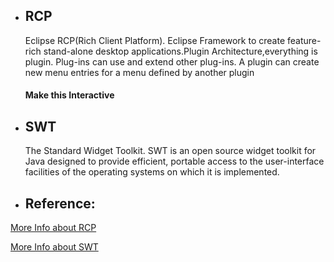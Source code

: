 * ## RCP
   <p> Eclipse RCP(Rich Client Platform).
    Eclipse Framework to create feature-rich stand-alone desktop applications.Plugin Architecture,everything is plugin.
    Plug-ins can use and extend other plug-ins.
    A plugin can create new menu entries for a menu defined by another plugin</p>

    #### Make this Interactive


* ## SWT
  <p> The Standard Widget Toolkit. SWT is an open source widget toolkit for Java designed to provide efficient, portable access to the user-interface facilities of the operating systems on which it is implemented.</p>
* ## Reference:
  
[More Info about RCP](https://www.eclipse.org/articles/Article-RCP-1/tutorial1.html)

[More Info about SWT](https://www.eclipse.org/swt/)